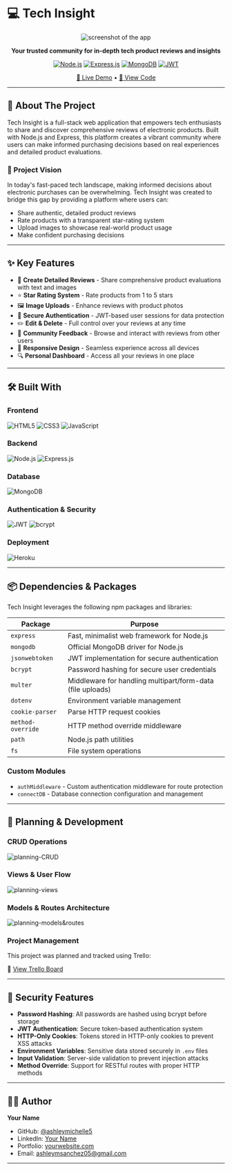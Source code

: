 # 💻 Tech Insight

<div align="center">
  
![screenshot of the app](./tech-insight.png)

**Your trusted community for in-depth tech product reviews and insights**

[![Node.js](https://img.shields.io/badge/Node.js-339933?style=for-the-badge&logo=nodedotjs&logoColor=white)](https://nodejs.org/)
[![Express.js](https://img.shields.io/badge/Express.js-000000?style=for-the-badge&logo=express&logoColor=white)](https://expressjs.com/)
[![MongoDB](https://img.shields.io/badge/MongoDB-47A248?style=for-the-badge&logo=mongodb&logoColor=white)](https://www.mongodb.com/)
[![JWT](https://img.shields.io/badge/JWT-000000?style=for-the-badge&logo=jsonwebtokens&logoColor=white)](https://jwt.io/)

[🚀 Live Demo](https://tech-insight-02d34550335e.herokuapp.com) •  [📂 View Code](https://github.com/ashleymichelle5/review-app)

</div>

---

## 📖 About The Project

Tech Insight is a full-stack web application that empowers tech enthusiasts to share and discover comprehensive reviews of electronic products. Built with Node.js and Express, this platform creates a vibrant community where users can make informed purchasing decisions based on real experiences and detailed product evaluations.

### 🎯 Project Vision

In today's fast-paced tech landscape, making informed decisions about electronic purchases can be overwhelming. Tech Insight was created to bridge this gap by providing a platform where users can:

- Share authentic, detailed product reviews
- Rate products with a transparent star-rating system
- Upload images to showcase real-world product usage
- Make confident purchasing decisions

---

## ✨ Key Features

- 📝 **Create Detailed Reviews** - Share comprehensive product evaluations with text and images
- ⭐ **Star Rating System** - Rate products from 1 to 5 stars
- 🖼️ **Image Uploads** - Enhance reviews with product photos
- 🔐 **Secure Authentication** - JWT-based user sessions for data protection
- ✏️ **Edit & Delete** - Full control over your reviews at any time
- 👥 **Community Feedback** - Browse and interact with reviews from other users
- 📱 **Responsive Design** - Seamless experience across all devices
- 🔍 **Personal Dashboard** - Access all your reviews in one place

---

## 🛠️ Built With

### Frontend
![HTML5](https://img.shields.io/badge/HTML5-E34F26?style=for-the-badge&logo=html5&logoColor=white)
![CSS3](https://img.shields.io/badge/CSS3-1572B6?style=for-the-badge&logo=css3&logoColor=white)
![JavaScript](https://img.shields.io/badge/JavaScript-F7DF1E?style=for-the-badge&logo=javascript&logoColor=black)

### Backend
![Node.js](https://img.shields.io/badge/Node.js-339933?style=for-the-badge&logo=nodedotjs&logoColor=white)
![Express.js](https://img.shields.io/badge/Express.js-000000?style=for-the-badge&logo=express&logoColor=white)

### Database
![MongoDB](https://img.shields.io/badge/MongoDB-47A248?style=for-the-badge&logo=mongodb&logoColor=white)

### Authentication & Security
![JWT](https://img.shields.io/badge/JWT-000000?style=for-the-badge&logo=jsonwebtokens&logoColor=white)
![bcrypt](https://img.shields.io/badge/bcrypt-Security-red?style=for-the-badge)

### Deployment
![Heroku](https://img.shields.io/badge/Heroku-430098?style=for-the-badge&logo=heroku&logoColor=white)

---

## 📦 Dependencies & Packages

Tech Insight leverages the following npm packages and libraries:

| Package | Purpose |
|---------|---------|
| `express` | Fast, minimalist web framework for Node.js |
| `mongodb` | Official MongoDB driver for Node.js |
| `jsonwebtoken` | JWT implementation for secure authentication |
| `bcrypt` | Password hashing for secure user credentials |
| `multer` | Middleware for handling multipart/form-data (file uploads) |
| `dotenv` | Environment variable management |
| `cookie-parser` | Parse HTTP request cookies |
| `method-override` | HTTP method override middleware |
| `path` | Node.js path utilities |
| `fs` | File system operations |

### Custom Modules
- `authMiddleware` - Custom authentication middleware for route protection
- `connectDB` - Database connection configuration and management

---

## 📐 Planning & Development

### CRUD Operations
![planning-CRUD](./planeacion1.png)

### Views & User Flow
![planning-views](./planeacion2.png)

### Models & Routes Architecture
![planning-models&routes](./planeacion3.png)

### Project Management
This project was planned and tracked using Trello:

🔗 [View Trello Board](https://trello.com/b/2lMUCF6f/project-2)

---

## 🔐 Security Features

- **Password Hashing**: All passwords are hashed using bcrypt before storage
- **JWT Authentication**: Secure token-based authentication system
- **HTTP-Only Cookies**: Tokens stored in HTTP-only cookies to prevent XSS attacks
- **Environment Variables**: Sensitive data stored securely in `.env` files
- **Input Validation**: Server-side validation to prevent injection attacks
- **Method Override**: Support for RESTful routes with proper HTTP methods

---

## 👨‍💻 Author

**Your Name**

- GitHub: [@ashleymichelle5](https://github.com/ashleymichelle5)
- LinkedIn: [Your Name](https://linkedin.com/in/your-profile)
- Portfolio: [yourwebsite.com](https://yourwebsite.com)
- Email: ashleymsanchez05@gmail.com

---


